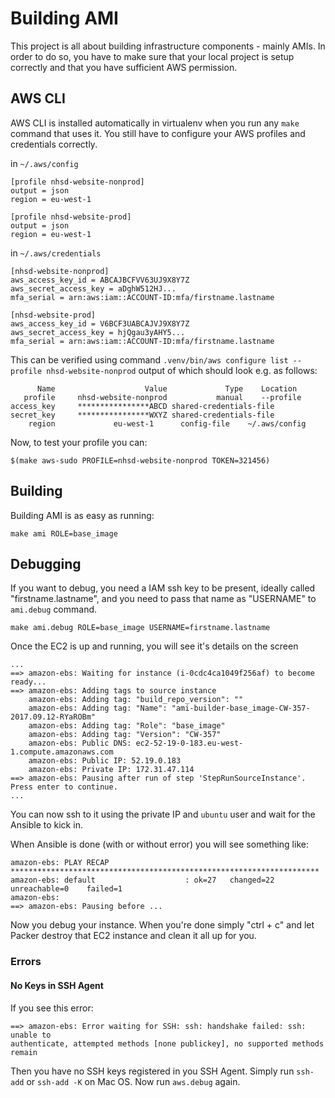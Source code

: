 # Building AMI

This project is all about building infrastructure components - mainly AMIs. In
order to do so, you have to make sure that your local project is setup correctly
and that you have sufficient AWS permission.




## AWS CLI

AWS CLI is installed automatically in virtualenv when you run any `make` command
that uses it. You still have to configure your AWS profiles and credentials
correctly.

in `~/.aws/config`

```
[profile nhsd-website-nonprod]
output = json
region = eu-west-1

[profile nhsd-website-prod]
output = json
region = eu-west-1
```

in `~/.aws/credentials`

```
[nhsd-website-nonprod]
aws_access_key_id = ABCAJBCFVV63UJ9X8Y7Z
aws_secret_access_key = aDghW512HJ...
mfa_serial = arn:aws:iam::ACCOUNT-ID:mfa/firstname.lastname

[nhsd-website-prod]
aws_access_key_id = V6BCF3UABCAJVJ9X8Y7Z
aws_secret_access_key = hjQgau3yAHY5...
mfa_serial = arn:aws:iam::ACCOUNT-ID:mfa/firstname.lastname
```

This can be verified using command `.venv/bin/aws configure list --profile nhsd-website-nonprod` output of which should look e.g. as follows:

```
      Name                    Value             Type    Location
   profile     nhsd-website-nonprod           manual    --profile
access_key     ****************ABCD shared-credentials-file    
secret_key     ****************WXYZ shared-credentials-file    
    region             eu-west-1      config-file    ~/.aws/config
```

Now, to test your profile you can:

```
$(make aws-sudo PROFILE=nhsd-website-nonprod TOKEN=321456)
```




## Building

Building AMI is as easy as running:

```
make ami ROLE=base_image
```




## Debugging

If you want to debug, you need a IAM ssh key to be present, ideally called
"firstname.lastname", and you need to pass that name as "USERNAME" to `ami.debug`
command.

```
make ami.debug ROLE=base_image USERNAME=firstname.lastname
```

Once the EC2 is up and running, you will see it's details on the screen

```
...
==> amazon-ebs: Waiting for instance (i-0cdc4ca1049f256af) to become ready...
==> amazon-ebs: Adding tags to source instance
    amazon-ebs: Adding tag: "build_repo_version": ""
    amazon-ebs: Adding tag: "Name": "ami-builder-base_image-CW-357-2017.09.12-RYaROBm"
    amazon-ebs: Adding tag: "Role": "base_image"
    amazon-ebs: Adding tag: "Version": "CW-357"
    amazon-ebs: Public DNS: ec2-52-19-0-183.eu-west-1.compute.amazonaws.com
    amazon-ebs: Public IP: 52.19.0.183
    amazon-ebs: Private IP: 172.31.47.114
==> amazon-ebs: Pausing after run of step 'StepRunSourceInstance'. Press enter to continue.
...
```

You can now ssh to it using the private IP and `ubuntu` user and wait for the
Ansible to kick in.

When Ansible is done (with or without error) you will see something like:

```
amazon-ebs: PLAY RECAP *********************************************************************
amazon-ebs: default                    : ok=27   changed=22   unreachable=0    failed=1
amazon-ebs:
==> amazon-ebs: Pausing before ...
```

Now you debug your instance. When you're done simply "ctrl + c" and let Packer
destroy that EC2 instance and clean it all up for you.


### Errors


#### No Keys in SSH Agent

If you see this error:

```
==> amazon-ebs: Error waiting for SSH: ssh: handshake failed: ssh: unable to
authenticate, attempted methods [none publickey], no supported methods remain
```

Then you have no SSH keys registered in you SSH Agent. Simply run `ssh-add` or
`ssh-add -K` on Mac OS. Now run `aws.debug` again.
